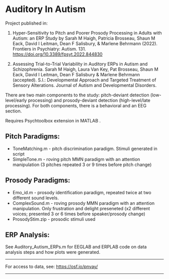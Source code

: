 # Auditory In Autism

Project published in:
1) Hyper-Sensitivity to Pitch and Poorer Prosody Processing in Adults with Autism: an ERP Study by Sarah M Haigh, Patricia Brosseau, Shaun M Eack, David I Leitman, Dean F Salisbury, & Marlene Behrmann (2022). Frontiers in Psychiatry: Autism. 131. https://doi.org/10.3389/fpsyt.2022.844830

2) Assessing Trial-to-Trial Variability in Auditory ERPs in Autism and Schizophrenia. Sarah M Haigh, Laura Van Key, Pat Brosseau, Shaun M Eack, David I Leitman, Dean F Salisbury & Marlene Behrmann (accepted). S.I.: Developmental Approach and Targeted Treatment of Sensory Alterations. Journal of Autism and Developmental Disorders.

There are two main components to the study: pitch-deviant detection (low-level/early processing) and prosody-deviant detection (high-level/late processing). For both components, there is a behavioral and an EEG section.

Requires Psychtoolbox extension in MATLAB .

## Pitch Paradigms:
- ToneMatching.m - pitch discrimination paradigm. Stimuli generated in script
- SimpleTone.m - roving pitch MMN paradigm with an attention manipulation (3 pitches repeated 3 or 9 times before pitch change)

## Prosody Paradigms:
- Emo_id.m - prosody identification paradigm, repeated twice at two different sound levels.
- ComplexSound.m - roving prosody MMN paradigm with an attention manipulation. Only frustration and delight preseneted (x2 different voices; presented 3 or 6 times before speaker/prosody change)
- ProsodyStim.zip - prosodic stimuli used

## ERP Analysis:
See Auditory_Autism_ERPs.m for EEGLAB and ERPLAB code on data analysis steps and how plots were generated.

---------------------

For access to data, see: https://osf.io/pnvay/

---------------------

